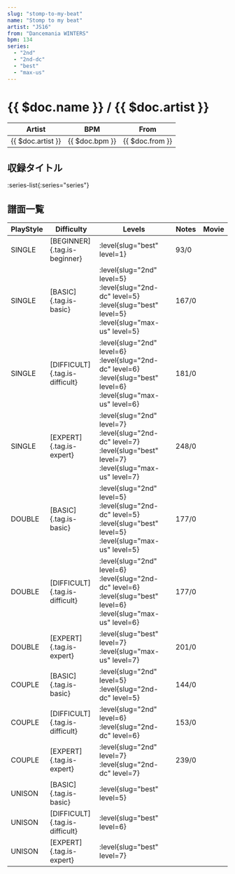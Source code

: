 ```yaml
---
slug: "stomp-to-my-beat"
name: "Stomp to my beat"
artist: "JS16"
from: "Dancemania WINTERS"
bpm: 134
series:
  - "2nd"
  - "2nd-dc"
  - "best"
  - "max-us"
---
```


# {{ $doc.name }} / {{ $doc.artist }}

|Artist|BPM|From|
|------|---|----|
|{{ $doc.artist }}|{{ $doc.bpm }}|{{ $doc.from }}|

## 収録タイトル

:series-list{:series="series"}

## 譜面一覧

|PlayStyle|Difficulty|Levels|Notes|Movie|
|---------|----------|------|-----|-----|
|SINGLE|[BEGINNER]{.tag.is-beginner}|<div class="field is-grouped is-grouped-multiline">:level{slug="best" level=1}</div>|93/0||
|SINGLE|[BASIC]{.tag.is-basic}|<div class="field is-grouped is-grouped-multiline">:level{slug="2nd" level=5} :level{slug="2nd-dc" level=5} :level{slug="best" level=5} :level{slug="max-us" level=5}</div>|167/0||
|SINGLE|[DIFFICULT]{.tag.is-difficult}|<div class="field is-grouped is-grouped-multiline">:level{slug="2nd" level=6} :level{slug="2nd-dc" level=6} :level{slug="best" level=6} :level{slug="max-us" level=6}</div>|181/0||
|SINGLE|[EXPERT]{.tag.is-expert}|<div class="field is-grouped is-grouped-multiline">:level{slug="2nd" level=7} :level{slug="2nd-dc" level=7} :level{slug="best" level=7} :level{slug="max-us" level=7}</div>|248/0||
|DOUBLE|[BASIC]{.tag.is-basic}|<div class="field is-grouped is-grouped-multiline">:level{slug="2nd" level=5} :level{slug="2nd-dc" level=5} :level{slug="best" level=5} :level{slug="max-us" level=5}</div>|177/0||
|DOUBLE|[DIFFICULT]{.tag.is-difficult}|<div class="field is-grouped is-grouped-multiline">:level{slug="2nd" level=6} :level{slug="2nd-dc" level=6} :level{slug="best" level=6} :level{slug="max-us" level=6}</div>|177/0||
|DOUBLE|[EXPERT]{.tag.is-expert}|<div class="field is-grouped is-grouped-multiline">:level{slug="best" level=7} :level{slug="max-us" level=7}</div>|201/0||
|COUPLE|[BASIC]{.tag.is-basic}|<div class="field is-grouped is-grouped-multiline">:level{slug="2nd" level=5} :level{slug="2nd-dc" level=5}</div>|144/0||
|COUPLE|[DIFFICULT]{.tag.is-difficult}|<div class="field is-grouped is-grouped-multiline">:level{slug="2nd" level=6} :level{slug="2nd-dc" level=6}</div>|153/0||
|COUPLE|[EXPERT]{.tag.is-expert}|<div class="field is-grouped is-grouped-multiline">:level{slug="2nd" level=7} :level{slug="2nd-dc" level=7}</div>|239/0||
|UNISON|[BASIC]{.tag.is-basic}|<div class="field is-grouped is-grouped-multiline">:level{slug="best" level=5}</div>|||
|UNISON|[DIFFICULT]{.tag.is-difficult}|<div class="field is-grouped is-grouped-multiline">:level{slug="best" level=6}</div>|||
|UNISON|[EXPERT]{.tag.is-expert}|<div class="field is-grouped is-grouped-multiline">:level{slug="best" level=7}</div>|||
